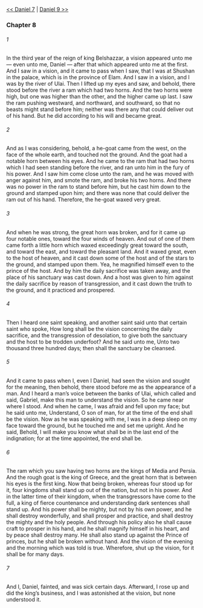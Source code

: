 [<< Daniel 7](Daniel%207.md)  |  [Daniel 9 >>](Daniel%209.md)

### Chapter 8
###### 1
In the third year of the reign of king Belshazzar, a vision appeared unto me — even unto me, Daniel — after that which appeared unto me at the first. And I saw in a vision, and it came to pass when I saw, that I was at Shushan in the palace, which is in the province of Elam. And I saw in a vision, and I was by the river of Ulai. Then I lifted up my eyes and saw, and behold, there stood before the river a ram which had two horns. And the two horns were high, but one was higher than the other, and the higher came up last. I saw the ram pushing westward, and northward, and southward, so that no beasts might stand before him; neither was there any that could deliver out of his hand. But he did according to his will and became great.

###### 2
And as I was considering, behold, a he-goat came from the west, on the face of the whole earth, and touched not the ground. And the goat had a notable horn between his eyes. And he came to the ram that had two horns which I had seen standing before the river, and ran unto him in the fury of his power. And I saw him come close unto the ram, and he was moved with anger against him, and smote the ram, and broke his two horns. And there was no power in the ram to stand before him, but he cast him down to the ground and stamped upon him; and there was none that could deliver the ram out of his hand. Therefore, the he-goat waxed very great.

###### 3
And when he was strong, the great horn was broken, and for it came up four notable ones, toward the four winds of heaven. And out of one of them came forth a little horn which waxed exceedingly great toward the south, and toward the east, and toward the pleasant land. And it waxed great, even to the host of heaven, and it cast down some of the host and of the stars to the ground, and stamped upon them. Yea, he magnified himself even to the prince of the host. And by him the daily sacrifice was taken away, and the place of his sanctuary was cast down. And a host was given to him against the daily sacrifice by reason of transgression, and it cast down the truth to the ground, and it practiced and prospered.

###### 4
Then I heard one saint speaking, and another saint said unto that certain saint who spoke, How long shall be the vision concerning the daily sacrifice, and the transgression of desolation, to give both the sanctuary and the host to be trodden underfoot? And he said unto me, Unto two thousand three hundred days; then shall the sanctuary be cleansed.

###### 5
And it came to pass when I, even I Daniel, had seen the vision and sought for the meaning, then behold, there stood before me as the appearance of a man. And I heard a man’s voice between the banks of Ulai, which called and said, Gabriel, make this man to understand the vision. So he came near where I stood. And when he came, I was afraid and fell upon my face; but he said unto me, Understand, O son of man, for at the time of the end shall be the vision. Now as he was speaking with me, I was in a deep sleep on my face toward the ground, but he touched me and set me upright. And he said, Behold, I will make you know what shall be in the last end of the indignation; for at the time appointed, the end shall be.

###### 6
The ram which you saw having two horns are the kings of Media and Persia. And the rough goat is the king of Greece, and the great horn that is between his eyes is the first king. Now that being broken, whereas four stood up for it, four kingdoms shall stand up out of the nation, but not in his power. And in the latter time of their kingdom, when the transgressors have come to the full, a king of fierce countenance and understanding dark sentences shall stand up. And his power shall be mighty, but not by his own power, and he shall destroy wonderfully, and shall prosper and practice, and shall destroy the mighty and the holy people. And through his policy also he shall cause craft to prosper in his hand, and he shall magnify himself in his heart, and by peace shall destroy many. He shall also stand up against the Prince of princes, but he shall be broken without hand. And the vision of the evening and the morning which was told is true. Wherefore, shut up the vision, for it shall be for many days.

###### 7
And I, Daniel, fainted, and was sick certain days. Afterward, I rose up and did the king’s business, and I was astonished at the vision, but none understood it.